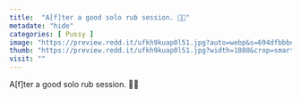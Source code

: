 ```yaml
---
title:  "A[f]ter a good solo rub session. 🤤💦"
metadate: "hide"
categories: [ Pussy ]
image: "https://preview.redd.it/ufkh9kuap0l51.jpg?auto=webp&s=694dfbbbe5f68b88aed488e20320b90e7b0d9803"
thumb: "https://preview.redd.it/ufkh9kuap0l51.jpg?width=1080&crop=smart&auto=webp&s=3a5a38a7482a652e497f346470711dbfc16aa979"
visit: ""
---
```

A[f]ter a good solo rub session. 🤤💦
